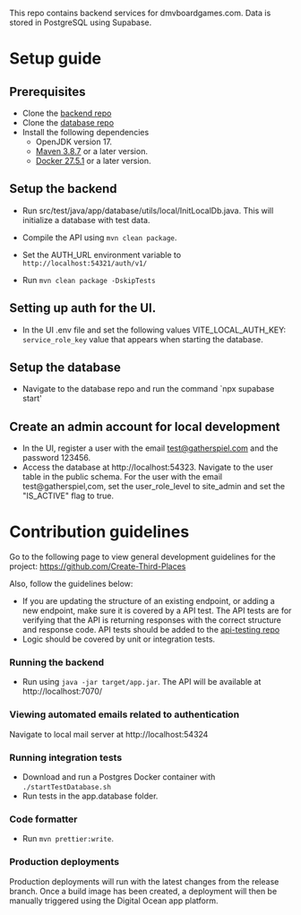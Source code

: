 This repo contains backend services for dmvboardgames.com. Data is stored in PostgreSQL using Supabase.

# Setup guide

## Prerequisites
- Clone the [backend repo](https://github.com/gatherspiel/backend)
- Clone the [database repo](https://github.com/gatherspiel/database)
- Install the following dependencies
  - OpenJDK version 17.
  - [Maven 3.8.7](https://maven.apache.org/install.html) or a later version.
  - [Docker 27.5.1](https://docs.docker.com/engine/install/) or a later version. 

## Setup the backend
- Run src/test/java/app/database/utils/local/InitLocalDb.java. This will initialize a database with test data.

- Compile the API using `mvn clean package`. 
- Set the AUTH_URL environment variable to `http://localhost:54321/auth/v1/`
- Run `mvn clean package -DskipTests`


## Setting up auth for the UI.
- In the UI .env file and set the following values
    VITE_LOCAL_AUTH_KEY: `service_role_key` value that appears when starting the database.
## Setup the database

- Navigate to the database repo and run the command `npx supabase start'

  
## Create an admin account for local development

- In the UI, register a user with the email test@gatherspiel.com and the password 123456.
- Access the database at http://localhost:54323. Navigate to the user table in the public schema. For the user with the email test@gatherspiel,com,
  set the user_role_level to site_admin and set the "IS_ACTIVE" flag to true.


# Contribution guidelines

Go to the following page to view general development guidelines for the project: https://github.com/Create-Third-Places

Also, follow the guidelines below:
- If you are updating the structure of an existing endpoint, or adding a new endpoint, make sure it is covered by a API test. The API tests are for verifying that the API is returning responses with the correct structure and response code. API tests should be added to the [api-testing repo](https://github.com/Create-Third-Places/api-testing)
- Logic should be covered by unit or integration tests. 


### Running the backend
- Run using `java -jar target/app.jar`. The API will be available at http://localhost:7070/
  
### Viewing automated emails related to authentication

Navigate to local mail server at http://localhost:54324


### Running integration tests

- Download and run a Postgres Docker container with `./startTestDatabase.sh`
- Run tests in the app.database folder.
  
### Code formatter

- Run `mvn prettier:write`.

### Production deployments

Production deployments will run with the latest changes from the release branch. Once a build image has been created, a deployment will then be manually triggered using the Digital Ocean app platform.

